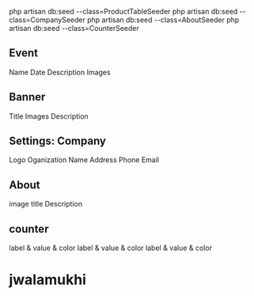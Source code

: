 php artisan db:seed --class=ProductTableSeeder
php artisan db:seed --class=CompanySeeder 
php artisan db:seed --class=AboutSeeder 
php artisan db:seed --class=CounterSeeder 


Event 
--------------
Name
Date
Description
Images

Banner
--------------
Title
Images
Description

Settings: Company
-----------
Logo 
Oganization Name
Address
Phone
Email

About
---------
image
title
Description

counter
----------
label & value & color
label & value & color
label & value & color









# jwalamukhi
